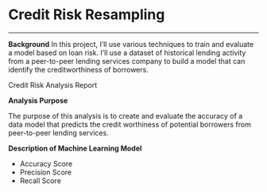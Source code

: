 # Credit Risk Resampling 

---

**Background** In this project, I’ll use various techniques to train and evaluate a model based on loan risk. I’ll use a dataset of historical lending activity from a peer-to-peer lending services company to build a model that can identify the creditworthiness of borrowers.

Credit Risk Analysis Report 

**Analysis Purpose**

The purpose of this analysis is to create and evaluate the accuracy of a data model that predicts the credit worthiness of potential borrowers from peer-to-peer lending services.  

**Description of Machine Learning Model**

- Accuracy Score
- Precision Score
- Recall Score 
